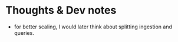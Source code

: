 # Thoughts & Dev notes 

- for better scaling, I would later think about splitting ingestion and queries. 
